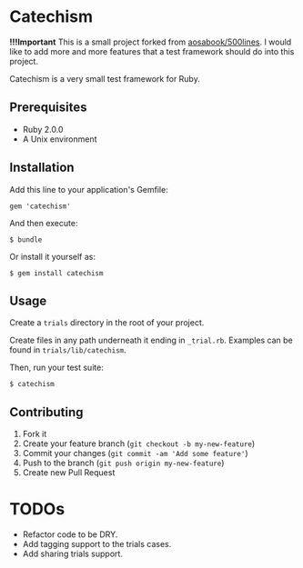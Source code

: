 Catechism
=========
**!!!Important**
This is a small project forked from [aosabook/500lines](https://github.com/aosabook/500lines). I would like to add more and more features that a test framework should do into this project.  

Catechism is a very small test framework for Ruby.


Prerequisites
-------------

* Ruby 2.0.0
* A Unix environment


Installation
------------

Add this line to your application's Gemfile:

    gem 'catechism'

And then execute:

    $ bundle

Or install it yourself as:

    $ gem install catechism


Usage
-----

Create a `trials` directory in the root of your project.

Create files in any path underneath it ending in `_trial.rb`.  Examples can be found in `trials/lib/catechism`.

Then, run your test suite:

    $ catechism


Contributing
------------

1. Fork it
2. Create your feature branch (`git checkout -b my-new-feature`)
3. Commit your changes (`git commit -am 'Add some feature'`)
4. Push to the branch (`git push origin my-new-feature`)
5. Create new Pull Request

# TODOs
* Refactor code to be DRY.  
* Add tagging support to the trials cases.   
* Add sharing trials support.
